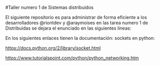 #Taller numero 1 de Sistemas distribuidos

El siguiente repositorio es para administrar de forma eficiente
a los desarrolladores @riontdev y @araymoises en las tarea numero 1 de Distribuidas
se dejara el enunciado en las siguientes lineas:

En los siguientes enlaces tienen la documentación:
 sockets en python:
 
https://docs.python.org/2/library/socket.html
 
https://www.tutorialspoint.com/python/python_networking.htm

